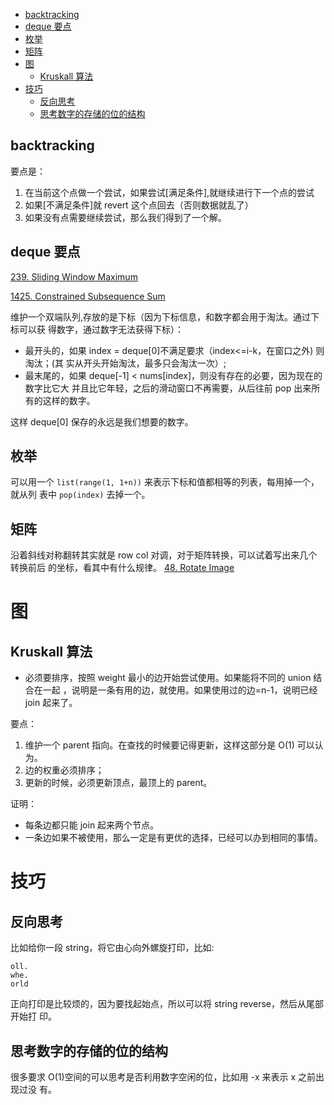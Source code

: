 <!-- vim-markdown-toc GFM -->

  * [backtracking](#backtracking)
  * [deque 要点](#deque-要点)
  * [枚举](#枚举)
  * [矩阵](#矩阵)
* [图](#图)
  * [Kruskall 算法](#kruskall-算法)
* [技巧](#技巧)
  * [反向思考](#反向思考)
  * [思考数字的存储的位的结构](#思考数字的存储的位的结构)

<!-- vim-markdown-toc -->

## backtracking

要点是：

1. 在当前这个点做一个尝试，如果尝试[满足条件],就继续进行下一个点的尝试
2. 如果[不满足条件]就 revert 这个点回去（否则数据就乱了）
3. 如果没有点需要继续尝试，那么我们得到了一个解。

## deque 要点

[239. Sliding Window Maximum](https://leetcode.com/problems/sliding-window-maximum/)

[1425. Constrained Subsequence Sum](https://leetcode.com/problems/constrained-subsequence-sum/)

维护一个双端队列,存放的是下标（因为下标信息，和数字都会用于淘汰。通过下标可以获
得数字，通过数字无法获得下标）：

- 最开头的，如果 index = deque[0]不满足要求（index<=i-k，在窗口之外) 则淘汰；(其
  实从开头开始淘汰，最多只会淘汰一次）;
- 最末尾的，如果 deque[-1] < nums[index]，则没有存在的必要，因为现在的数字比它大
  并且比它年轻，之后的滑动窗口不再需要，从后往前 pop 出来所有的这样的数字。

这样 deque[0] 保存的永远是我们想要的数字。

## 枚举

可以用一个 `list(range(1, 1+n))` 来表示下标和值都相等的列表，每用掉一个，就从列
表中 `pop(index)` 去掉一个。

## 矩阵

沿着斜线对称翻转其实就是 row col 对调，对于矩阵转换，可以试着写出来几个转换前后
的坐标，看其中有什么规律。
[48. Rotate Image](https://leetcode.com/problems/rotate-image/)

# 图

## Kruskall 算法

- 必须要排序，按照 weight 最小的边开始尝试使用。如果能将不同的 union 结合在一起
  ，说明是一条有用的边，就使用。如果使用过的边=n-1，说明已经 join 起来了。

要点：

1. 维护一个 parent 指向。在查找的时候要记得更新，这样这部分是 O(1) 可以认为。
2. 边的权重必须排序；
3. 更新的时候，必须更新顶点，最顶上的 parent。

证明：

- 每条边都只能 join 起来两个节点。
- 一条边如果不被使用，那么一定是有更优的选择，已经可以办到相同的事情。

# 技巧

## 反向思考

比如给你一段 string，将它由心向外螺旋打印，比如:

```
oll.
whe.
orld
```

正向打印是比较烦的，因为要找起始点，所以可以将 string reverse，然后从尾部开始打
印。

## 思考数字的存储的位的结构

很多要求 O(1)空间的可以思考是否利用数字空闲的位，比如用 -x 来表示 x 之前出现过没
有。
